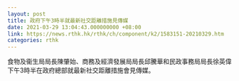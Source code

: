 ```yaml
---
layout: post
title: 政府下午3時半就最新社交距離措施見傳媒
date: 2021-03-29 13:04:43.000000000 +08:00
link: https://news.rthk.hk/rthk/ch/component/k2/1583151-20210329.htm
categories: rthk
---
```


食物及衞生局局長陳肇始、商務及經濟發展局局長邱騰華和民政事務局局長徐英偉下午3時半在政府總部就最新社交距離措施會見傳媒。
